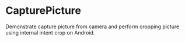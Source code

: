 CapturePicture
==============

Demonstrate capture picture from camera and perform cropping picture using internal intent crop on Android.